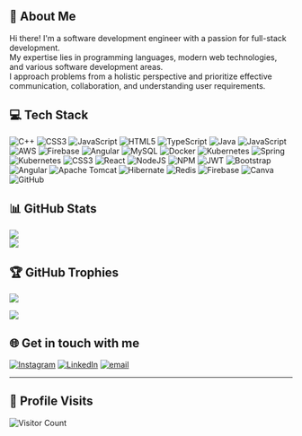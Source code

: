 ## 💫 About Me
Hi there! I'm a software development engineer with a passion for full-stack development. <br>My expertise lies in programming languages, modern web technologies, and various software development areas. <br>I approach problems from a holistic perspective and prioritize effective communication, collaboration, and understanding user requirements.

## 💻 Tech Stack
![C++](https://img.shields.io/badge/c++-%2300599C.svg?style=for-the-badge&logo=c%2B%2B&logoColor=white) ![CSS3](https://img.shields.io/badge/css3-%231572B6.svg?style=for-the-badge&logo=css3&logoColor=white) ![JavaScript](https://img.shields.io/badge/javascript-%23323330.svg?style=for-the-badge&logo=javascript&logoColor=%23F7DF1E) ![HTML5](https://img.shields.io/badge/html5-%23E34F26.svg?style=for-the-badge&logo=html5&logoColor=white) ![TypeScript](https://img.shields.io/badge/typescript-%23007ACC.svg?style=for-the-badge&logo=typescript&logoColor=white) ![Java](https://img.shields.io/badge/java-%23ED8B00.svg?style=for-the-badge&logo=openjdk&logoColor=white) ![JavaScript](https://img.shields.io/badge/javascript-%23323330.svg?style=for-the-badge&logo=javascript&logoColor=%23F7DF1E) ![AWS](https://img.shields.io/badge/AWS-%23FF9900.svg?style=for-the-badge&logo=amazon-aws&logoColor=white) ![Firebase](https://img.shields.io/badge/firebase-%23039BE5.svg?style=for-the-badge&logo=firebase) ![Angular](https://img.shields.io/badge/angular-%23DD0031.svg?style=for-the-badge&logo=angular&logoColor=white) ![MySQL](https://img.shields.io/badge/mysql-4479A1.svg?style=for-the-badge&logo=mysql&logoColor=white) ![Docker](https://img.shields.io/badge/docker-%230db7ed.svg?style=for-the-badge&logo=docker&logoColor=white) ![Kubernetes](https://img.shields.io/badge/kubernetes-%23326ce5.svg?style=for-the-badge&logo=kubernetes&logoColor=white) ![Spring](https://img.shields.io/badge/spring-%236DB33F.svg?style=for-the-badge&logo=spring&logoColor=white) ![Kubernetes](https://img.shields.io/badge/kubernetes-%23326ce5.svg?style=for-the-badge&logo=kubernetes&logoColor=white) ![CSS3](https://img.shields.io/badge/css3-%231572B6.svg?style=for-the-badge&logo=css3&logoColor=white) ![React](https://img.shields.io/badge/react-%2320232a.svg?style=for-the-badge&logo=react&logoColor=%2361DAFB) ![NodeJS](https://img.shields.io/badge/node.js-6DA55F?style=for-the-badge&logo=node.js&logoColor=white) ![NPM](https://img.shields.io/badge/NPM-%23CB3837.svg?style=for-the-badge&logo=npm&logoColor=white) ![JWT](https://img.shields.io/badge/JWT-black?style=for-the-badge&logo=JSON%20web%20tokens) ![Bootstrap](https://img.shields.io/badge/bootstrap-%238511FA.svg?style=for-the-badge&logo=bootstrap&logoColor=white) ![Angular](https://img.shields.io/badge/angular-%23DD0031.svg?style=for-the-badge&logo=angular&logoColor=white) ![Apache Tomcat](https://img.shields.io/badge/apache%20tomcat-%23F8DC75.svg?style=for-the-badge&logo=apache-tomcat&logoColor=black) ![Hibernate](https://img.shields.io/badge/Hibernate-59666C?style=for-the-badge&logo=Hibernate&logoColor=white) ![Redis](https://img.shields.io/badge/redis-%23DD0031.svg?style=for-the-badge&logo=redis&logoColor=white) ![Firebase](https://img.shields.io/badge/firebase-a08021?style=for-the-badge&logo=firebase&logoColor=ffcd34) ![Canva](https://img.shields.io/badge/Canva-%2300C4CC.svg?style=for-the-badge&logo=Canva&logoColor=white) ![GitHub](https://img.shields.io/badge/github-%23121011.svg?style=for-the-badge&logo=github&logoColor=white)
## 📊 GitHub Stats
![](https://github-readme-stats.vercel.app/api?username=soumyadeep6845&theme=transparent&hide_border=false&include_all_commits=true&count_private=false)<br/>
![](https://nirzak-streak-stats.vercel.app/?user=soumyadeep6845&theme=transparent&hide_border=false)<br/>

## 🏆 GitHub Trophies
![](https://github-profile-trophy.vercel.app/?username=soumyadeep6845&theme=onedark&no-frame=false&no-bg=true&margin-w=4)

![](https://quotes-github-readme.vercel.app/api?type=horizontal&theme=radical)

## 🌐 Get in touch with me
[![Instagram](https://img.shields.io/badge/Instagram-%23E4405F.svg?logo=Instagram&logoColor=white)](https://instagram.com/soumyadeep6845) [![LinkedIn](https://img.shields.io/badge/LinkedIn-%230077B5.svg?logo=linkedin&logoColor=white)](https://linkedin.com/in/soumya0021) [![email](https://img.shields.io/badge/Email-D14836?logo=gmail&logoColor=white)](mailto:soumyadeep.dbsslg@gmail.com) 

---

## 🔢 Profile Visits
![Visitor Count](https://profile-counter.glitch.me/{soumyadeep6845}/count.svg)

